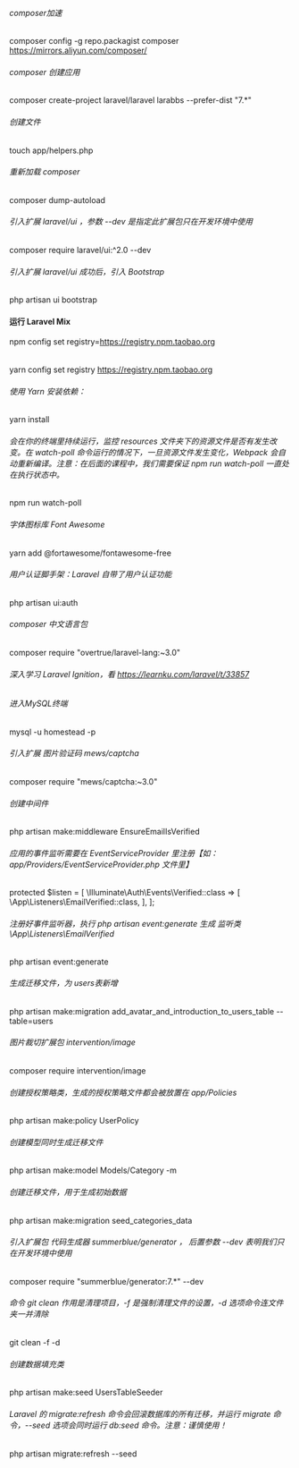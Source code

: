 ###### composer加速
composer config -g repo.packagist composer https://mirrors.aliyun.com/composer/

###### composer 创建应用
composer create-project laravel/laravel larabbs --prefer-dist "7.*"

###### 创建文件
touch app/helpers.php

###### 重新加载 composer
composer dump-autoload

###### 引入扩展 laravel/ui ，参数 --dev 是指定此扩展包只在开发环境中使用
composer require laravel/ui:^2.0 --dev
###### 引入扩展 laravel/ui 成功后，引入 Bootstrap
php artisan ui bootstrap

#### 运行 Laravel Mix
npm config set registry=https://registry.npm.taobao.org
######
yarn config set registry https://registry.npm.taobao.org

###### 使用 Yarn 安装依赖：
yarn install

######  会在你的终端里持续运行，监控 resources 文件夹下的资源文件是否有发生改变。在 watch-poll 命令运行的情况下，一旦资源文件发生变化，Webpack 会自动重新编译。注意：在后面的课程中，我们需要保证 npm run watch-poll 一直处在执行状态中。
npm run watch-poll

###### 字体图标库 Font Awesome
yarn add @fortawesome/fontawesome-free

###### 用户认证脚手架：Laravel 自带了用户认证功能
php artisan ui:auth

###### composer 中文语言包
composer require "overtrue/laravel-lang:~3.0"

###### 深入学习 Laravel Ignition，看 https://learnku.com/laravel/t/33857

###### 进入MySQL终端
mysql -u homestead -p

###### 引入扩展 图片验证码 mews/captcha
composer require "mews/captcha:~3.0"

###### 创建中间件
php artisan make:middleware EnsureEmailIsVerified

###### 应用的事件监听需要在 EventServiceProvider 里注册【如：app/Providers/EventServiceProvider.php 文件里】
protected $listen = [
    \Illuminate\Auth\Events\Verified::class => [
        \App\Listeners\EmailVerified::class,
    ],
];
###### 注册好事件监听器，执行 php artisan event:generate 生成 监听类 \App\Listeners\EmailVerified
php artisan event:generate 

###### 生成迁移文件，为 users表新增 
php artisan make:migration add_avatar_and_introduction_to_users_table --table=users

###### 图片裁切扩展包 intervention/image
composer require intervention/image

###### 创建授权策略类，生成的授权策略文件都会被放置在 app/Policies
php artisan make:policy UserPolicy

###### 创建模型同时生成迁移文件
php artisan make:model Models/Category -m

###### 创建迁移文件，用于生成初始数据
php artisan make:migration seed_categories_data

###### 引入扩展包 代码生成器 summerblue/generator ， 后置参数 --dev 表明我们只在开发环境中使用
composer require "summerblue/generator:7.*" --dev

###### 命令 git clean 作用是清理项目，-f 是强制清理文件的设置，-d 选项命令连文件夹一并清除
git clean -f -d 

###### 创建数据填充类
php artisan make:seed UsersTableSeeder

###### Laravel 的 migrate:refresh 命令会回滚数据库的所有迁移，并运行 migrate 命令，--seed 选项会同时运行 db:seed 命令。注意：谨慎使用！
php artisan migrate:refresh --seed



